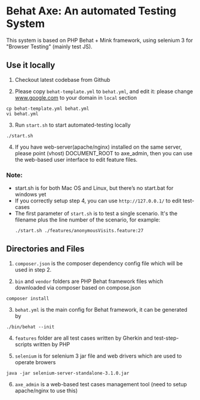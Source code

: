 Behat Axe: An automated Testing System
=============

This system is based on PHP Behat + Mink framework, using selenium 3 for "Browser Testing" (mainly test JS).

Use it locally
----------------------

1.  Checkout latest codebase from Github

2.  Please copy `behat-template.yml` to `behat.yml`, and edit it: please change www.google.com to your domain in `local` section
  
  ```shell
  cp behat-template.yml behat.yml
  vi behat.yml
  ```
3.  Run `start.sh` to start automated-testing locally

  ```shell
  ./start.sh
  ```
4. If you have web-server(apache/nginx) installed on the same server, please point (vhost) DOCUMENT_ROOT to axe_admin, then you can use the web-based user interface to edit feature files.  
  
### Note: ### 
- start.sh is for both Mac OS and Linux, but there’s no start.bat for windows yet
- If you correctly setup step 4, you can use `http://127.0.0.1/` to edit test-cases 
- The first parameter of `start.sh` is to test a single scenario. It's the filename plus the line number of the scenario, for example: 
  ```shell
  ./start.sh ./features/anonymousVisits.feature:27
  ```
  
Directories and Files
----------------------

1.  `composer.json` is the composer dependency config file which will be used in step 2.


2.  `bin` and `vendor` folders are PHP Behat framework files which downloaded via composer based on compose.json

  ```shell
  composer install
  ```
  
3.  `behat.yml` is the main config for Behat framework, it can be generated by

  ```shell
  ./bin/behat --init
  ```
  
4.  `features` folder are all test cases written by Gherkin and test-step-scripts written by PHP

5.  `selenium` is for selenium 3 jar file and web drivers which are used to operate browers

  ```shell
  java -jar selenium-server-standalone-3.1.0.jar
  ```
  
6.  `axe_admin` is a web-based test cases management tool (need to setup apache/nginx to use this)
